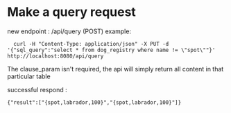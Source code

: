 Make a query request
====================

new endpoint : /api/query (POST) 
 example: 
   ```
     curl -H "Content-Type: application/json" -X PUT -d '{"sql_query":"select * from dog_registry where name != \"spot\""}' http://localhost:8080/api/query
   ```

The clause_param isn't required, the api will simply return all content in that particular table

successful respond : 
   ```
   {"result":["{spot,labrador,100}","{spot,labrador,100}"]}
   ```


